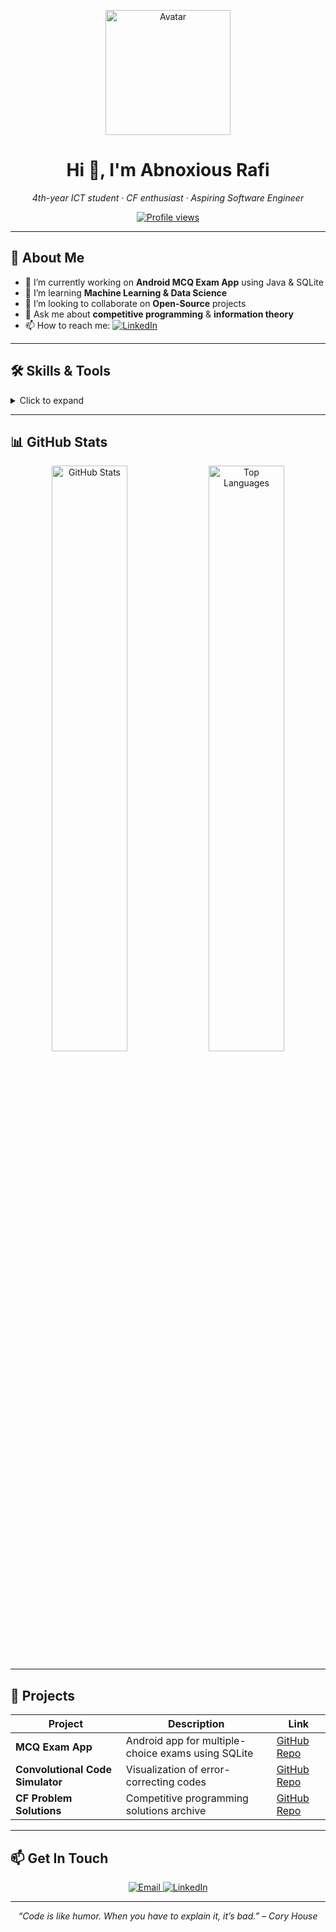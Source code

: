 <!--
  README.md for Abnoxious-rafi
-->

<p align="center">
  <img width="200" src="https://github.com/Abnoxious-rafi.png" alt="Avatar" />
</p>

<h1 align="center">Hi 👋, I'm Abnoxious Rafi</h1>
<p align="center">
  <em>4th-year ICT student · CF enthusiast · Aspiring Software Engineer</em>
</p>

<p align="center">
  <!-- Profile Views Badge -->
  <a href="https://github.com/Abnoxious-rafi">
    <img src="https://komarev.com/ghpvc/?username=Abnoxious-rafi&label=PROFILE+VIEWS&color=0e75b6&style=for-the-badge" alt="Profile views" />
  </a>
</p>

---

## 🚀 About Me

- 🔭 I’m currently working on **Android MCQ Exam App** using Java & SQLite  
- 🌱 I’m learning **Machine Learning & Data Science**  
- 👯 I’m looking to collaborate on **Open-Source** projects  
- 💬 Ask me about **competitive programming** & **information theory**  
- 📫 How to reach me: [![LinkedIn](https://img.shields.io/badge/LinkedIn-Profile-blue?style=flat-square&logo=linkedin)](https://www.linkedin.com/in/tanvir-islam-7607a8266/)

---

## 🛠️ Skills & Tools

<details>
  <summary>Click to expand</summary>
  <p align="center">
    <img src="https://img.shields.io/badge/Java-ED8B00?style=for-the-badge&logo=java&logoColor=white" alt="Java" />
    <img src="https://img.shields.io/badge/Android-3DDC84?style=for-the-badge&logo=android&logoColor=white" alt="Android" />
    <img src="https://img.shields.io/badge/SQLite-07405E?style=for-the-badge&logo=sqlite&logoColor=white" alt="SQLite" />
    <img src="https://img.shields.io/badge/Python-3776AB?style=for-the-badge&logo=python&logoColor=white" alt="Python" />
    <img src="https://img.shields.io/badge/Git-F05032?style=for-the-badge&logo=git&logoColor=white" alt="Git" />
    <img src="https://img.shields.io/badge/Linux-FCC624?style=for-the-badge&logo=linux&logoColor=black" alt="Linux" />
  </p>
</details>

---

## 📊 GitHub Stats

<p align="center">
  <img src="https://github-readme-stats.vercel.app/api?username=Abnoxious-rafi&show_icons=true&theme=blue&hide_border=true" alt="GitHub Stats" width="49%" />
  <img src="https://github-readme-stats.vercel.app/api/top-langs/?username=Abnoxious-rafi&layout=compact&theme=blue&hide_border=true" alt="Top Languages" width="49%" />
</p>

---

## 💼 Projects

| Project                                   | Description                                        | Link                                      |
|-------------------------------------------|----------------------------------------------------|-------------------------------------------|
| **MCQ Exam App**                          | Android app for multiple-choice exams using SQLite | [GitHub Repo](https://github.com/Abnoxious-rafi/MCQ-App) |
| **Convolutional Code Simulator**          | Visualization of error-correcting codes            | [GitHub Repo](https://github.com/Abnoxious-rafi/ConvCodeSim) |
| **CF Problem Solutions**                  | Competitive programming solutions archive          | [GitHub Repo](https://github.com/Abnoxious-rafi/CF-Solutions) |
<!-- Add or remove rows as needed -->

---

## 📫 Get In Touch

<p align="center">
  <a href="mailto:islamtanvir116.email@example.com">
    <img src="https://img.shields.io/badge/Email-D14836?style=flat-square&logo=gmail&logoColor=white" alt="Email" />
  </a>
  <a href="https://www.linkedin.com/in/tanvir-islam-7607a8266/">
    <img src="https://img.shields.io/badge/LinkedIn-0077B5?style=flat-square&logo=linkedin&logoColor=white" alt="LinkedIn" />
  </a>
<!--   <a href="https://twitter.com/your_handle">
    <img src="https://img.shields.io/badge/Twitter-1DA1F2?style=flat-square&logo=twitter&logoColor=white" alt="Twitter" />
  </a> -->
</p>

---

<p align="center">
  <em>“Code is like humor. When you have to explain it, it’s bad.” – Cory House</em>
</p>
